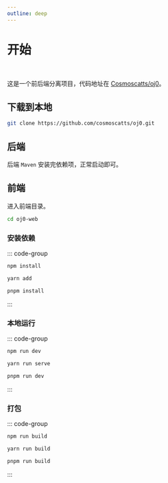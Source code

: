 ```yaml
---
outline: deep
---
```


# 开始

<br>

这是一个前后端分离项目，代码地址在 [Cosmoscatts/oj0](https://github.com/cosmoscatts/oj0)。

## 下载到本地

```sh
git clone https://github.com/cosmoscatts/oj0.git
```

## 后端

后端 `Maven` 安装完依赖项，正常启动即可。


## 前端

进入前端目录。

```sh
cd oj0-web
```

### 安装依赖

::: code-group
```sh [npm]
npm install
```

```sh [yarn]
yarn add
```

```sh [pnpm]
pnpm install
```
:::

### 本地运行

::: code-group
```sh [npm]
npm run dev
```

```sh [yarn]
yarn run serve
```

```sh [pnpm]
pnpm run dev
```
:::

### 打包

::: code-group
```sh [npm]
npm run build
```

```sh [yarn]
yarn run build
```

```sh [pnpm]
pnpm run build
```
:::


